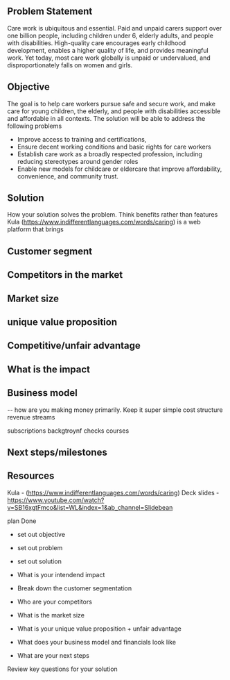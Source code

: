 ## Problem Statement
Care work is ubiquitous and essential. Paid and unpaid carers support over one billion people, including children under 6, elderly adults, and people with disabilities. High-quality care encourages early childhood development, enables a higher quality of life, and provides meaningful work. Yet today, most care work globally is unpaid or undervalued, and disproportionately falls on women and girls. 

## Objective
The goal is to help care workers pursue safe and secure work, and make care for young children, the elderly, and people with disabilities accessible and affordable in all contexts. The solution will be able to address the following problems
- Improve access to training and certifications, 
- Ensure decent working conditions and basic rights for care workers
- Establish care work as a broadly respected profession, including reducing stereotypes around gender roles
- Enable new models for childcare or eldercare that improve affordability, convenience, and community trust. 


## Solution 
How your solution solves the problem.  Think benefits rather than features
Kula (https://www.indifferentlanguages.com/words/caring) is a web platform that brings

## Customer segment



## Competitors in the market

## Market size



## unique value proposition

## Competitive/unfair advantage

## What is the impact

## Business model 
-- how are you making money primarily.  Keep it super simple
cost structure
revenue streams

subscriptions
backgtroynf checks
courses


## Next steps/milestones


## Resources

Kula - (https://www.indifferentlanguages.com/words/caring)
Deck slides - https://www.youtube.com/watch?v=SB16xgtFmco&list=WL&index=1&ab_channel=Slidebean

plan
Done
- set out objective
- set out problem

- set out solution

- What is your intendend impact
- Break down the customer segmentation
- Who are your competitors
- What is the market size
- What is your unique value proposition + unfair advantage
- What does your business model and financials look like
- What are your next steps

Review key questions for your solution


